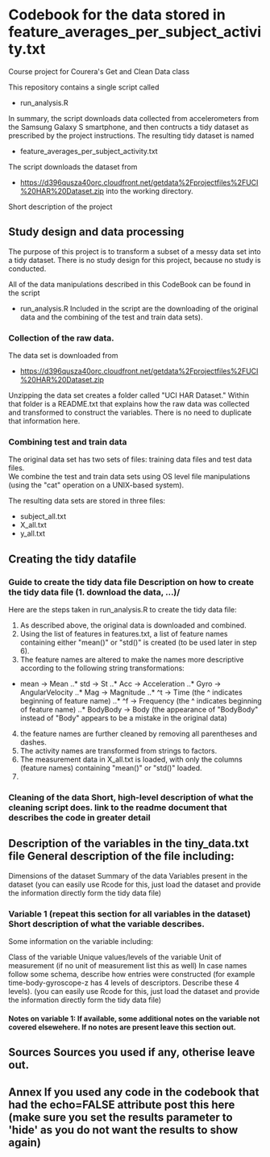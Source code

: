 # Codebook for the data stored in feature_averages_per_subject_activity.txt
Course project for Courera's Get and Clean Data class

This repository contains a single script called
* run_analysis.R

In summary, the script downloads data collected from accelerometers from the Samsung Galaxy S smartphone, and then contructs a tidy dataset as prescribed by the project instructions.  The resulting tidy dataset is named
* feature_averages_per_subject_activity.txt

The script downloads the dataset from 
* https://d396qusza40orc.cloudfront.net/getdata%2Fprojectfiles%2FUCI%20HAR%20Dataset.zip
into the working directory.  

Short description of the project

## Study design and data processing

The purpose of this project is to transform a subset of a messy data set into a tidy dataset.
There is no study design for this project, because no study is conducted.

All of the data manipulations described in this CodeBook can be found in the script
* run_analysis.R
Included in the script are the 
downloading of the original data and the combining of the test and train data sets).

### Collection of the raw data.

The data set is downloaded from
* https://d396qusza40orc.cloudfront.net/getdata%2Fprojectfiles%2FUCI%20HAR%20Dataset.zip

Unzipping the data set creates a folder called "UCI HAR Dataset." 
Within that folder is a README.txt that explains how the raw data was collected and transformed
to construct the variables. There is no need to duplicate that information here.

### Combining test and train data

The original data set has two sets of files: training data files and test data files.  
We combine the test and train data sets using OS level file manipulations (using the "cat" operation on a UNIX-based system). 

The resulting data sets are stored in three files:
* subject_all.txt
* X_all.txt
* y_all.txt

## Creating the tidy datafile

### Guide to create the tidy data file Description on how to create the tidy data file (1. download the data, ...)/

Here are the steps taken in run_analysis.R to create the tidy data file:
1. As described above, the original data is downloaded and combined.
2. Using the list of features in features.txt, a list of feature names containing either "mean()" or "std()" is created (to be used later in step 6).
3. The feature names are altered to make the names more descriptive according to the following string transformations:
  * mean -> Mean
..* std -> St
..*  Acc -> Acceleration
..*  Gyro -> AngularVelocity
..*  Mag -> Magnitude
..*  ^t -> Time (the ^ indicates beginning of feature name)
..*  ^f -> Frequency (the ^ indicates beginning of feature name)
..* BodyBody -> Body (the appearance of "BodyBody" instead of "Body" appears to be a mistake in the original data)
4. the feature names are further cleaned by removing all parentheses and dashes.
5. The activity names are transformed from strings to factors.
6. The measurement data in X_all.txt is loaded, with only the columns (feature names) containing "mean()" or "std()" loaded.
7. 

### Cleaning of the data Short, high-level description of what the cleaning script does. link to the readme document that describes the code in greater detail

## Description of the variables in the tiny_data.txt file General description of the file including:

Dimensions of the dataset
Summary of the data
Variables present in the dataset
(you can easily use Rcode for this, just load the dataset and provide the information directly form the tidy data file)

### Variable 1 (repeat this section for all variables in the dataset) Short description of what the variable describes.

Some information on the variable including:

Class of the variable
Unique values/levels of the variable
Unit of measurement (if no unit of measurement list this as well)
In case names follow some schema, describe how entries were constructed (for example time-body-gyroscope-z has 4 levels of descriptors. Describe these 4 levels).
(you can easily use Rcode for this, just load the dataset and provide the information directly form the tidy data file)

#### Notes on variable 1: If available, some additional notes on the variable not covered elsewehere. If no notes are present leave this section out.

## Sources Sources you used if any, otherise leave out.

## Annex If you used any code in the codebook that had the echo=FALSE attribute post this here (make sure you set the results parameter to 'hide' as you do not want the results to show again)
